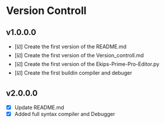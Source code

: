 # Version Controll

## v1.0.0.0

- [☑️] Create the first version of the README.md
- [☑️] Create the first version of the Version_controll.md
- [☑️] Create the first version of the Ekips-Prime-Pro-Editor.py
- [☑️] Create the first buildin compiler and debuger

## v2.0.0.0

- [x] Update README.md
- [x] Added full syntax compiler and Debugger 
